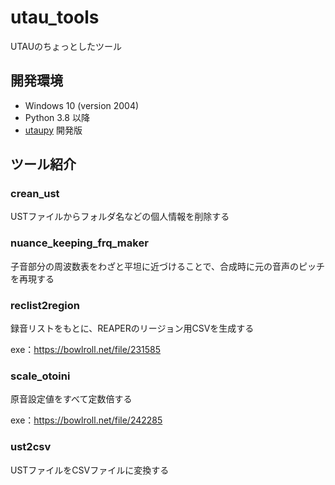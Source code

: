 # utau_tools

UTAUのちょっとしたツール

## 開発環境

- Windows 10 (version 2004)
- Python 3.8 以降
- [utaupy](https://github.com/oatsu-gh/utaupy) 開発版

## ツール紹介

### crean_ust

USTファイルからフォルダ名などの個人情報を削除する

### nuance_keeping_frq_maker

子音部分の周波数表をわざと平坦に近づけることで、合成時に元の音声のピッチを再現する

### reclist2region

録音リストをもとに、REAPERのリージョン用CSVを生成する

exe：https://bowlroll.net/file/231585

### scale_otoini

原音設定値をすべて定数倍する

exe：https://bowlroll.net/file/242285

### ust2csv

USTファイルをCSVファイルに変換する